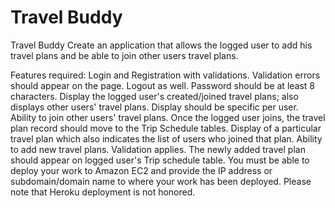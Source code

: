 <h1> Travel Buddy</h1>

Travel Buddy Create an application that allows the logged user to add his travel plans and be able to join other users travel plans.

Features required: Login and Registration with validations. Validation errors should appear on the page. Logout as well. Password should be at least 8 characters. 
Display the logged user's created/joined travel plans; also displays other users' travel plans. Display should be specific per user.
Ability to join other users' travel plans. Once the logged user joins, the travel plan record should move to the Trip Schedule tables. 
Display of a particular travel plan which also indicates the list of users who joined that plan. Ability to add new travel plans. Validation applies. 
The newly added travel plan should appear on logged user's Trip schedule table. 
You must be able to deploy your work to Amazon EC2 and provide the IP address or subdomain/domain name to where your work has been deployed. 
Please note that Heroku deployment is not honored.
